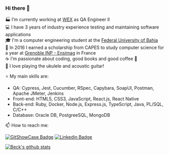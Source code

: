 ### Hi there 👋

🏭 I’m currently working at [WEX](https://www.wexinc.com/) as QA Engineer II  
💻 I have 3 years of industry experience testing and maintaining software applications  
🎓 I'm a computer engineering student at the [Federal University of Bahia](https://ufba.br/)  
🥐 In 2016 I earned a scholarship from CAPES to study computer science for a year at [Grenoble INP - Ensimag](https://ensimag.grenoble-inp.fr/) in France  
☕ I'm passionate about coding, good books and good coffee 💖  
🎸 I love playing the ukulele and acoustic guitar!  

⭐ My main skills are:
- QA: Cypress, Jest, Cucumber, RSpec, Capybara, SoapUI, Postman, Apache JMeter, Jenkins
- Front-end: HTML5, CSS3, JavaScript, React.js, React Native  
- Back-end: Ruby, Docker, Node.js, Express.js, TypeScript, Java, PL/SQL, C/C++  
- Database: Oracle DB, PostgreeSQL, MongoDB  
  
📫 How to reach me:  

[![GitShowCase Badge](https://img.shields.io/badge/GitShowCase-100000?style=for-the-badge&logo=github&logoColor=white)](https://www.gitshowcase.com/matheus-beck)
[![Linkedin Badge](https://img.shields.io/badge/LinkedIn-0077B5?style=for-the-badge&logo=linkedin&logoColor=white)](https://www.linkedin.com/in/matheus-beck/)  

[![Beck's github stats](https://github-readme-stats.vercel.app/api?username=matheus-beck)](https://github.com/matheus-beck)
